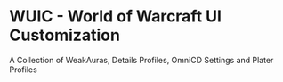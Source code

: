 # WUIC - World of Warcraft UI Customization
A Collection of WeakAuras, Details Profiles, OmniCD Settings and Plater Profiles
